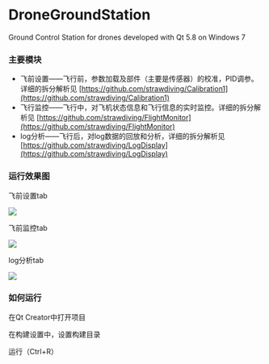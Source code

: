 # DroneGroundStation
Ground Control Station for drones developed with Qt 5.8 on Windows 7

### 主要模块

- 飞前设置——飞行前，参数加载及部件（主要是传感器）的校准，PID调参。详细的拆分解析见 [https://github.com/strawdiving/Calibration1](https://github.com/strawdiving/Calibration1)
- 飞行监控——飞行中，对飞机状态信息和飞行信息的实时监控。详细的拆分解析见 [https://github.com/strawdiving/FlightMonitor](https://github.com/strawdiving/FlightMonitor)
- log分析——飞行后，对log数据的回放和分析，详细的拆分解析见 [https://github.com/strawdiving/LogDisplay](https://github.com/strawdiving/LogDisplay)

### 运行效果图

飞前设置tab

![](https://raw.githubusercontent.com/strawdiving/DroneGroundStation/master/runImages/1.PNG)

飞前监控tab

![](https://raw.githubusercontent.com/strawdiving/DroneGroundStation/master/runImages/2.PNG)

log分析tab

![](https://github.com/strawdiving/DroneGroundStation/blob/master/runImages/log.png)

### 如何运行

在Qt Creator中打开项目

在构建设置中，设置构建目录

运行（Ctrl+R）



